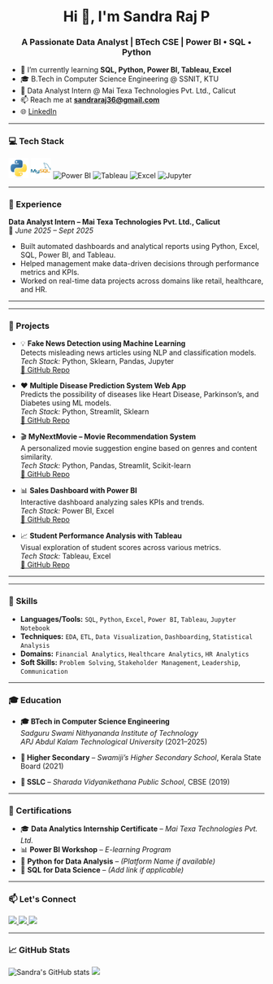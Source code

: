 <h1 align="center">Hi 👋, I'm Sandra Raj P</h1>
<h3 align="center">A Passionate Data Analyst | BTech CSE | Power BI • SQL • Python</h3>

- 🌱 I’m currently learning **SQL, Python, Power BI, Tableau, Excel**
- 🎓 B.Tech in Computer Science Engineering @ SSNIT, KTU
- 💼 Data Analyst Intern @ Mai Texa Technologies Pvt. Ltd., Calicut
- 📫 Reach me at **sandraraj36@gmail.com**
- 🌐 [LinkedIn](https://www.linkedin.com/in/sandrarajp)

---

### 💻 Tech Stack

<p align="left">
  <img src="https://raw.githubusercontent.com/devicons/devicon/master/icons/python/python-original.svg" alt="Python" width="40" height="40"/>
  <img src="https://raw.githubusercontent.com/devicons/devicon/master/icons/mysql/mysql-original-wordmark.svg" alt="MySQL" width="40" height="40"/>
  <img src="https://img.icons8.com/color/48/000000/power-bi.png" alt="Power BI" width="40" height="40"/>
  <img src="https://img.icons8.com/color/48/000000/tableau-software.png" alt="Tableau" width="40" height="40"/>
  <img src="https://img.icons8.com/color/48/000000/microsoft-excel-2019--v1.png" alt="Excel" width="40" height="40"/>
  <img src="https://img.icons8.com/ios-filled/50/jupyter.png" alt="Jupyter" width="40" height="40"/>
</p>

---

### 💼 Experience

**Data Analyst Intern – Mai Texa Technologies Pvt. Ltd., Calicut**  
📅 *June 2025 – Sept 2025*

- Built automated dashboards and analytical reports using Python, Excel, SQL, Power BI, and Tableau.
- Helped management make data-driven decisions through performance metrics and KPIs.
- Worked on real-time data projects across domains like retail, healthcare, and HR.

---

---

### 🚀 Projects

- 💡 **Fake News Detection using Machine Learning**  
  Detects misleading news articles using NLP and classification models.  
  *Tech Stack:* Python, Sklearn, Pandas, Jupyter  
  [🔗 GitHub Repo](https://github.com/your-username/fake-news-detection)

- ❤️ **Multiple Disease Prediction System Web App**  
  Predicts the possibility of diseases like Heart Disease, Parkinson’s, and Diabetes using ML models.  
  *Tech Stack:* Python, Streamlit, Sklearn  
  [🔗 GitHub Repo](https://github.com/your-username/multiple-disease-prediction)

- 🎬 **MyNextMovie – Movie Recommendation System**  
  A personalized movie suggestion engine based on genres and content similarity.  
  *Tech Stack:* Python, Pandas, Streamlit, Scikit-learn  
  [🔗 GitHub Repo](https://github.com/your-username/mynextmovie)

- 📊 **Sales Dashboard with Power BI**  
  Interactive dashboard analyzing sales KPIs and trends.  
  *Tech Stack:* Power BI, Excel  
  [🔗 GitHub Repo](https://github.com/your-username/sales-dashboard)

- 📈 **Student Performance Analysis with Tableau**  
  Visual exploration of student scores across various metrics.  
  *Tech Stack:* Tableau, Excel  
  [🔗 GitHub Repo](https://github.com/your-username/student-performance-tableau)

---


---

### 🎯 Skills

- **Languages/Tools:** `SQL`, `Python`, `Excel`, `Power BI`, `Tableau`, `Jupyter Notebook`
- **Techniques:** `EDA`, `ETL`, `Data Visualization`, `Dashboarding`, `Statistical Analysis`
- **Domains:** `Financial Analytics`, `Healthcare Analytics`, `HR Analytics`
- **Soft Skills:** `Problem Solving`, `Stakeholder Management`, `Leadership`, `Communication`

---

### 🎓 Education

- **🎓 BTech in Computer Science Engineering**  
  *Sadguru Swami Nithyananda Institute of Technology*  
  *APJ Abdul Kalam Technological University* (2021–2025)

- **🏫 Higher Secondary** – *Swamiji’s Higher Secondary School*, Kerala State Board (2021)  
- **📘 SSLC** – *Sharada Vidyanikethana Public School*, CBSE (2019)

---

### 🏅 Certifications

- 🎓 **Data Analytics Internship Certificate** – *Mai Texa Technologies Pvt. Ltd.*
- 📊 **Power BI Workshop** – *E-learning Program*
- 🐍 **Python for Data Analysis** – *(Platform Name if available)*
- 🧠 **SQL for Data Science** – *(Add link if applicable)*

---

### 📫 Let's Connect

<p align="left">
  <a href="https://www.linkedin.com/in/sandrarajp" target="_blank">
    <img src="https://img.icons8.com/color/48/000000/linkedin.png" width="35"/>
  </a>
  <a href="mailto:sandraraj36@gmail.com" target="_blank">
    <img src="https://img.icons8.com/color/48/000000/gmail.png" width="35"/>
  </a>
  <a href="https://github.com/sandrarajp" target="_blank">
    <img src="https://img.icons8.com/material-rounded/48/000000/github.png" width="35"/>
  </a>
</p>

---

### 📈 GitHub Stats

<p align="left">
  <img src="https://github-readme-stats.vercel.app/api?username=sandrarajp&show_icons=true&theme=tokyonight" alt="Sandra's GitHub stats" />
  <img src="https://github-readme-stats.vercel.app/api/top-langs/?username=sandrarajp&layout=compact&theme=tokyonight" />
</p>

